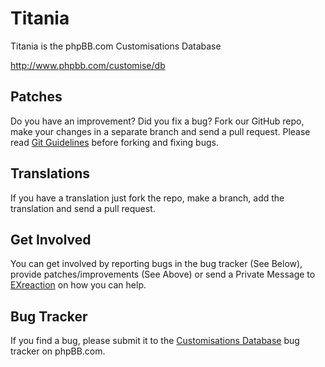 # Titania

Titania is the phpBB.com Customisations Database

http://www.phpbb.com/customise/db

## Patches

Do you have an improvement? Did you fix a bug? Fork our GitHub repo, make your changes in a separate branch and send a pull request.
Please read [Git Guidelines](http://wiki.phpbb.com/display/DEV/Git) before forking and fixing bugs.

## Translations

If you have a translation just fork the repo, make a branch, add the translation and send a pull request.

## Get Involved

You can get involved by reporting bugs in the bug tracker (See Below), provide patches/improvements (See Above) or send a Private Message to [EXreaction](http://www.phpbb.com/community/ucp.php?i=pm&mode=compose&u=202401) on how you can help.

## Bug Tracker

If you find a bug, please submit it to the [Customisations Database](http://www.phpbb.com/bugs/titania/) bug tracker on phpBB.com.
